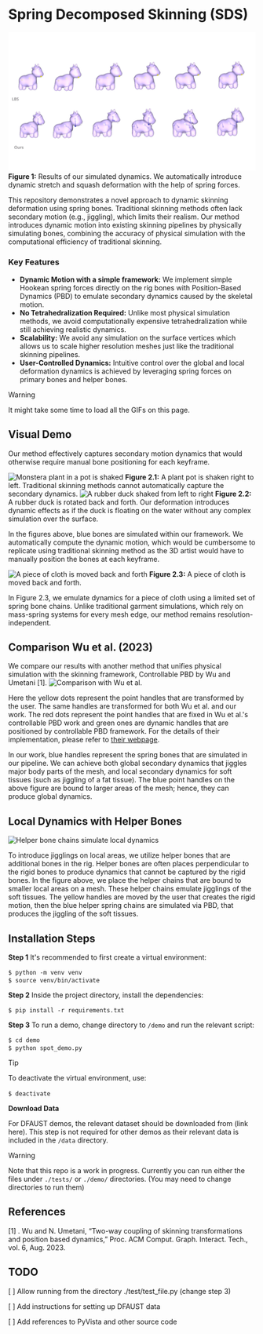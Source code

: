 # Spring Decomposed Skinning (SDS)
![Placeholder figure](./assets/placeholder_figure.png)
**Figure 1:** Results of our simulated dynamics. We automatically introduce dynamic stretch and squash deformation with the help of spring forces.

This repository demonstrates a novel approach to dynamic skinning deformation using spring bones. Traditional skinning methods often lack secondary motion (e.g., jiggling), which limits their realism. Our method introduces dynamic motion into existing skinning pipelines by physically simulating bones, combining the accuracy of physical simulation with the computational efficiency of traditional skinning.


### Key Features

- **Dynamic Motion with a simple framework:** We implement simple Hookean spring forces directly on the rig bones with Position-Based Dynamics (PBD) to emulate secondary dynamics caused by the skeletal motion. 
- **No Tetrahedralization Required:** Unlike most physical simulation methods, we avoid computationally expensive tetrahedralization while still achieving realistic dynamics.
- **Scalability:** We avoid any simulation on the surface vertices which allows us to scale higher resolution meshes just like the traditional skinning pipelines.
- **User-Controlled Dynamics:** Intuitive control over the global and local deformation dynamics is achieved by leveraging spring forces on primary bones and helper bones.
 
 > [!WARNING]
 > It might take some time to load all the GIFs on this page.

## Visual Demo
Our method effectively captures secondary motion dynamics that would otherwise require manual bone positioning for each keyframe.

![Monstera plant in a pot is shaked](./assets/monstera_lq.gif)
**Figure 2.1:** A plant pot is shaken right to left. Traditional skinning methods cannot automatically capture the secondary dynamics.
![A rubber duck shaked from left to right](./assets/duck_lq.gif)
**Figure 2.2:** A rubber duck is rotated back and forth. Our deformation introduces dynamic effects as if the duck is floating on the water without any complex simulation over the surface.

In the figures above, blue bones are simulated within our framework. We automatically compute the dynamic motion, which would be cumbersome to replicate using traditional skinning method as the 3D artist would have to manually position the bones at each keyframe.  


![A piece of cloth is moved back and forth](./assets/cloth_lq.gif)
**Figure 2.3:** A piece of cloth is moved back and forth. 

In Figure 2.3, we emulate dynamics for a piece of cloth using a limited set of spring bone chains. 
Unlike traditional garment simulations, which rely on mass-spring systems for every mesh edge, our method remains resolution-independent.


## Comparison Wu et al. (2023)

We compare our results with another method that unifies physical simulation with the skinning framework, Controllable PBD 
by Wu and Umetani [1]. 
![Comparison with Wu et al.](./assets/spot_comparison.gif)

Here the yellow dots represent the point handles that are transformed by the user. 
The same handles are transformed for both Wu et al. and our work. 
The red dots represent the point handles that are fixed in Wu et al.'s controllable PBD work and green ones are dynamic handles that are positioned by controllable PBD framework. 
For the details of their implementation, please refer to [their webpage](https://yoharol.github.io/pages/control_pbd/). 

In our work, blue handles represent the spring bones that are simulated in our pipeline. 
We can achieve both global secondary dynamics that jiggles major body parts of the mesh, 
and local secondary dynamics for soft tissues (such as jiggling of a fat tissue). The blue point handles on the above figure are bound to larger areas of the mesh; hence, they can produce global dynamics.

## Local Dynamics with Helper Bones

![Helper bone chains simulate local dynamics](./assets/spot_helpers.gif)

To introduce jigglings on local areas, we utilize helper bones that are additional bones in the rig. Helper bones are often places perpendicular to the rigid bones to produce  dynamics that cannot be captured by the rigid bones. In the figure above, we place the helper chains that are bound to smaller local areas on a mesh. These helper chains emulate jigglings of the soft tissues. The yellow handles are moved by the user that creates the rigid motion, then the blue helper spring chains are simulated via PBD, that produces the jiggling of the soft tissues.


## Installation Steps

**Step 1** It's recommended to first create a virtual environment:
```
$ python -m venv venv
$ source venv/bin/activate
```
**Step 2** Inside the project directory, install the dependencies:
```
$ pip install -r requirements.txt
```

**Step 3** To run a demo, change directory to ``/demo`` and run the relevant script:
```
$ cd demo
$ python spot_demo.py
```

> [!TIP]
> To deactivate the virtual environment, use:
>
> `` $ deactivate ``

**Download Data**
 
For DFAUST demos, the relevant dataset should be downloaded from (link here). This step is not required for other demos as their relevant data is included in the ``/data`` directory.

> [!WARNING]
>  Note that this repo is a work in progress. Currently you can run either the files under ``./tests/`` or ``./demo/`` directories. (You may need to change directories to run them)

## References
[1] . Wu and N. Umetani, “Two-way coupling of skinning transformations and
position based dynamics,” Proc. ACM Comput. Graph. Interact. Tech., vol. 6, Aug. 2023.


## TODO
[ ] Allow running from the directory ./test/test_file.py (change step 3)

[ ] Add instructions for setting up DFAUST data

[ ] Add references to PyVista and other source code
